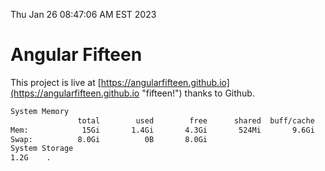 Thu Jan 26 08:47:06 AM EST 2023

# Angular Fifteen


This project is live at [https://angularfifteen.github.io](https://angularfifteen.github.io "fifteen!") thanks to Github.

```bash
System Memory
               total        used        free      shared  buff/cache   available
Mem:            15Gi       1.4Gi       4.3Gi       524Mi       9.6Gi        13Gi
Swap:          8.0Gi          0B       8.0Gi
System Storage
1.2G	.
```
